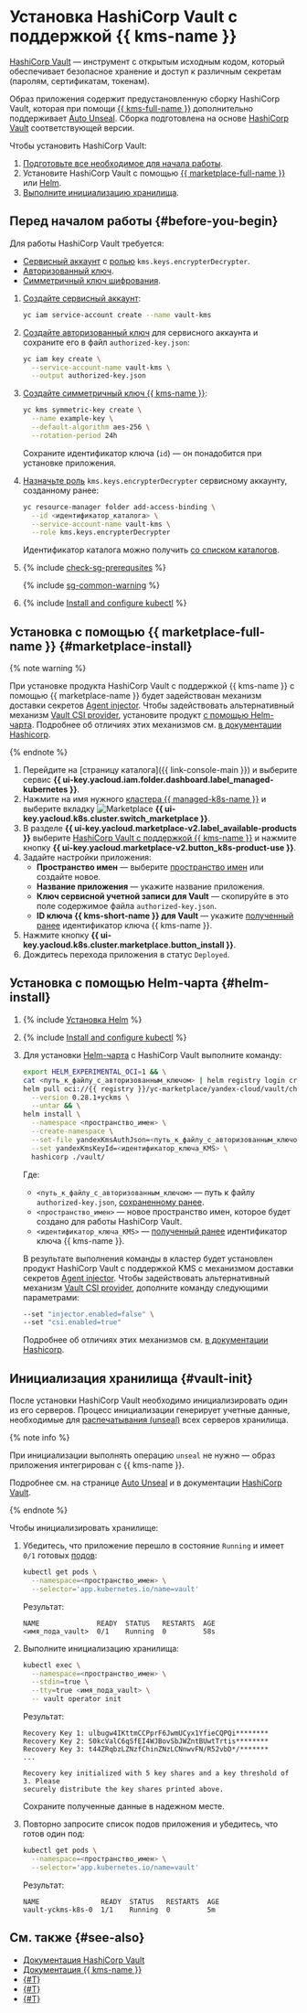 # Установка HashiCorp Vault с поддержкой {{ kms-name }}


[HashiCorp Vault](https://www.vaultproject.io/) — инструмент с открытым исходным кодом, который обеспечивает безопасное хранение и доступ к различным секретам (паролям, сертификатам, токенам).

Образ приложения содержит предустановленную сборку HashiCorp Vault, которая при помощи [{{ kms-full-name }}](../../../kms/) дополнительно поддерживает [Auto Unseal](https://developer.hashicorp.com/vault/docs/concepts/seal#auto-unseal). Сборка подготовлена на основе [HashiCorp Vault](https://github.com/hashicorp/vault/tags) соответствующей версии.

Чтобы установить HashiCorp Vault:
1. [Подготовьте все необходимое для начала работы](#before-you-begin).
1. Установите HashiCorp Vault с помощью [{{ marketplace-full-name }}](#marketplace-install) или [Helm](#helm-install).
1. [Выполните инициализацию хранилища](#vault-init).

## Перед началом работы {#before-you-begin}

Для работы HashiCorp Vault требуется:
* [Сервисный аккаунт](../../../iam/concepts/users/service-accounts.md) с [ролью](../../../iam/concepts/access-control/roles.md) `kms.keys.encrypterDecrypter`.
* [Авторизованный ключ](../../../iam/concepts/authorization/key.md).
* [Симметричный ключ шифрования](../../../kms/concepts/key.md).

1. [Создайте сервисный аккаунт](../../../iam/operations/sa/create.md):

   ```bash
   yc iam service-account create --name vault-kms
   ```

1. [Создайте авторизованный ключ](../../../iam/operations/authorized-key/create.md) для сервисного аккаунта и сохраните его в файл `authorized-key.json`:

   ```bash
   yc iam key create \
     --service-account-name vault-kms \
     --output authorized-key.json
   ```

1. [Создайте симметричный ключ {{ kms-name }}](../../../kms/operations/key.md#create):

   ```bash
   yc kms symmetric-key create \
     --name example-key \
     --default-algorithm aes-256 \
     --rotation-period 24h
   ```

   Сохраните идентификатор ключа (`id`) — он понадобится при установке приложения.
1. [Назначьте роль](../../../iam/operations/roles/grant.md) `kms.keys.encrypterDecrypter` сервисному аккаунту, созданному ранее:

   ```bash
   yc resource-manager folder add-access-binding \
     --id <идентификатор_каталога> \
     --service-account-name vault-kms \
     --role kms.keys.encrypterDecrypter
   ```

   Идентификатор каталога можно получить [со списком каталогов](../../../resource-manager/operations/folder/get-id.md).

1. {% include [check-sg-prerequsites](../../../_includes/managed-kubernetes/security-groups/check-sg-prerequsites-lvl3.md) %}

    {% include [sg-common-warning](../../../_includes/managed-kubernetes/security-groups/sg-common-warning.md) %}

1. {% include [Install and configure kubectl](../../../_includes/managed-kubernetes/kubectl-install.md) %}

## Установка с помощью {{ marketplace-full-name }} {#marketplace-install}

{% note warning %}

При установке продукта HashiCorp Vault с поддержкой {{ kms-name }} с помощью {{ marketplace-name }} будет задействован механизм доставки секретов [Agent injector](https://developer.hashicorp.com/vault/docs/platform/k8s/injector). Чтобы задействовать альтернативный механизм [Vault CSI provider](https://developer.hashicorp.com/vault/docs/platform/k8s/csi), установите продукт [с помощью Helm-чарта](#helm-install). Подробнее об отличиях этих механизмов см. [в документации Hashicorp](https://developer.hashicorp.com/vault/docs/platform/k8s/injector-csi).

{% endnote %}

1. Перейдите на [страницу каталога]({{ link-console-main }}) и выберите сервис **{{ ui-key.yacloud.iam.folder.dashboard.label_managed-kubernetes }}**.
1. Нажмите на имя нужного [кластера {{ managed-k8s-name }}](../../concepts/index.md#kubernetes-cluster) и выберите вкладку ![Marketplace](../../../_assets/console-icons/shopping-cart.svg) **{{ ui-key.yacloud.k8s.cluster.switch_marketplace }}**.
1. В разделе **{{ ui-key.yacloud.marketplace-v2.label_available-products }}** выберите [HashiCorp Vault с поддержкой {{ kms-name }}](/marketplace/products/yc/vault-yckms-k8s) и нажмите кнопку **{{ ui-key.yacloud.marketplace-v2.button_k8s-product-use }}**.
1. Задайте настройки приложения:
   * **Пространство имен** — выберите [пространство имен](../../concepts/index.md#namespace) или создайте новое.
   * **Название приложения** — укажите название приложения.
   * **Ключ сервисной учетной записи для Vault** — скопируйте в это поле содержимое файла `authorized-key.json`.
   * **ID ключа {{ kms-short-name }} для Vault** — укажите [полученный ранее](#before-you-begin) идентификатор ключа {{ kms-name }}.
1. Нажмите кнопку **{{ ui-key.yacloud.k8s.cluster.marketplace.button_install }}**.
1. Дождитесь перехода приложения в статус `Deployed`.

## Установка с помощью Helm-чарта {#helm-install}

1. {% include [Установка Helm](../../../_includes/managed-kubernetes/helm-install.md) %}
1. {% include [Install and configure kubectl](../../../_includes/managed-kubernetes/kubectl-install.md) %}
1. Для установки [Helm-чарта](https://helm.sh/docs/topics/charts/) с HashiCorp Vault выполните команду:

   ```bash
   export HELM_EXPERIMENTAL_OCI=1 && \
   cat <путь_к_файлу_с_авторизованным_ключом> | helm registry login cr.yandex --username 'json_key' --password-stdin && \
   helm pull oci://{{ registry }}/yc-marketplace/yandex-cloud/vault/chart/vault \
     --version 0.28.1+yckms \
     --untar && \
   helm install \
     --namespace <пространство_имен> \
     --create-namespace \
     --set-file yandexKmsAuthJson=<путь_к_файлу_с_авторизованным_ключом> \
     --set yandexKmsKeyId=<идентификатор_ключа_KMS> \
     hashicorp ./vault/
   ```

   Где:
   * `<путь_к_файлу_с_авторизованным_ключом>` — путь к файлу `authorized-key.json`, [сохраненному ранее](#before-you-begin).
   * `<пространство_имен>` — новое пространство имен, которое будет создано для работы HashiCorp Vault.
   * `<идентификатор_ключа_KMS>` — [полученный ранее](#before-you-begin) идентификатор ключа {{ kms-name }}.

   В результате выполнения команды в кластер будет установлен продукт HashiCorp Vault с поддержкой KMS с механизмом доставки секретов [Agent injector](https://developer.hashicorp.com/vault/docs/platform/k8s/injector). Чтобы задействовать альтернативный механизм [Vault CSI provider](https://developer.hashicorp.com/vault/docs/platform/k8s/csi), дополните команду следующими параметрами:

   ```bash
   --set "injector.enabled=false" \
   --set "csi.enabled=true"
   ```

   Подробнее об отличиях этих механизмов см. [в документации Hashicorp](https://developer.hashicorp.com/vault/docs/platform/k8s/injector-csi).

## Инициализация хранилища {#vault-init}

После установки HashiCorp Vault необходимо инициализировать один из его серверов. Процесс инициализации генерирует учетные данные, необходимые для [распечатывания (unseal)](https://www.vaultproject.io/docs/concepts/seal#why) всех серверов хранилища.

{% note info %}

При инициализации выполнять операцию `unseal` не нужно — образ приложения интегрирован с {{ kms-name }}.

Подробнее см. на странице [Auto Unseal](../../../kms/tutorials/vault-secret.md) и в документации [HashiCorp Vault](https://learn.hashicorp.com/tutorials/vault/kubernetes-raft-deployment-guide?in=vault/kubernetes#initialize-and-unseal-vault).

{% endnote %}

Чтобы инициализировать хранилище:
1. Убедитесь, что приложение перешло в состояние `Running` и имеет `0/1` готовых [подов](../../concepts/index.md#pod):

   ```bash
   kubectl get pods \
     --namespace=<пространство_имен> \
     --selector='app.kubernetes.io/name=vault'
   ```

   Результат:

   ```text
   NAME              READY  STATUS   RESTARTS  AGE
   <имя_пода_vault>  0/1    Running  0         58s
   ```

1. Выполните инициализацию хранилища:

   ```bash
   kubectl exec \
     --namespace=<пространство_имен> \
     --stdin=true \
     --tty=true <имя_пода_vault> \
     -- vault operator init
   ```

   Результат:

   ```text
   Recovery Key 1: ulbugw4IKttmCCPprF6JwmUCyx1YfieCQPQi********
   Recovery Key 2: S0kcValC6qSfEI4WJBovSbJWZntBUwtTrtis********
   Recovery Key 3: t44ZRqbzLZNzfChinZNzLCNnwvFN/R52vbD*/*******
   ...

   Recovery key initialized with 5 key shares and a key threshold of 3. Please
   securely distribute the key shares printed above.
   ```

   Сохраните полученные данные в надежном месте.

1. Повторно запросите список подов приложения и убедитесь, что готов один под:

   ```bash
   kubectl get pods \
     --namespace=<пространство_имен> \
     --selector='app.kubernetes.io/name=vault'
   ```

   Результат:

   ```text
   NAME               READY  STATUS   RESTARTS  AGE
   vault-yckms-k8s-0  1/1    Running  0         5m
   ```

## См. также {#see-also}

* [Документация HashiCorp Vault](https://developer.hashicorp.com/vault/docs?product_intent=vault)
* [Документация {{ kms-name }}](../../../kms/)
* [{#T}](../../tutorials/marketplace/hashicorp-vault.md)
* [{#T}](./external-secrets-operator.md)
* [{#T}](../../tutorials/kubernetes-lockbox-secrets.md)
